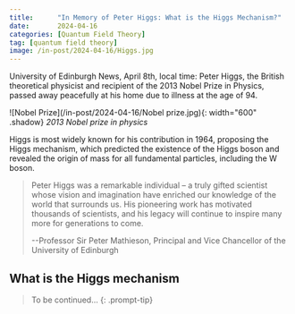 ```yaml
---
title:      "In Memory of Peter Higgs: What is the Higgs Mechanism?"
date:       2024-04-16
categories: [Quantum Field Theory]
tag: [quantum field theory]
image: /in-post/2024-04-16/Higgs.jpg
---
```


University of Edinburgh News, April 8th, local time: Peter Higgs, the British theoretical physicist and recipient of the 2013 Nobel Prize in Physics, passed away peacefully at his home due to illness at the age of 94.

![Nobel Prize](/in-post/2024-04-16/Nobel prize.jpg){: width="600" .shadow}
_2013 Nobel prize in physics_

Higgs is most widely known for his contribution in 1964, proposing the Higgs mechanism, which predicted the existence of the Higgs boson and revealed the origin of mass for all fundamental particles, including the W boson.

> Peter Higgs was a remarkable individual – a truly gifted scientist whose vision and imagination have enriched our knowledge of the world that surrounds us. His pioneering work has motivated thousands of scientists, and his legacy will continue to inspire many more for generations to come.
> 
> --Professor Sir Peter Mathieson,
> Principal and Vice Chancellor of the University of Edinburgh

## What is the Higgs mechanism

> To be continued...
{: .prompt-tip}